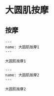 # 大圆肌按摩

## 按摩

```{figure} /_static/img/2022-02-02-10-21-16.png
---
name: 大圆肌按摩1
---

大圆肌按摩1
```

```{figure} /_static/img/2022-02-02-10-21-48.png
---
name: 大圆肌按摩2
---

大圆肌按摩2
```